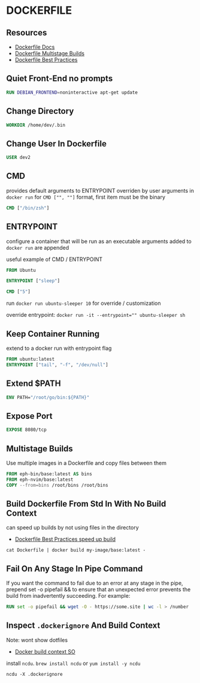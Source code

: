 # DOCKERFILE

## Resources

- [Dockerfile Docs](https://docs.docker.com/engine/reference/builder/)
- [Dockerfile Multistage Builds](https://docs.docker.com/develop/develop-images/multistage-build/)
- [Dockerfile Best Practices](https://docs.docker.com/develop/develop-images/dockerfile_best-practices/)

## Quiet Front-End no prompts

```dockerfile
RUN DEBIAN_FRONTEND=noninteractive apt-get update
```

## Change Directory

```dockerfile
WORKDIR /home/dev/.bin
```

## Change User In Dockerfile

```dockerfile
USER dev2
```

## CMD

provides default arguments to ENTRYPOINT
overriden by user arguments in `docker run`
for `CMD ["", ""]` format, first item must be the binary

```dockerfile
CMD ["/bin/zsh"]
```

## ENTRYPOINT

configure a container that will be run as an executable
arguments added to `docker run` are appended

useful example of CMD / ENTRYPOINT

```dockerfile
FROM Ubuntu

ENTRYPOINT ["sleep"]

CMD ["5"]
```

run `docker run ubuntu-sleeper 10` for override / customization

override entrypoint:
`docker run -it --entrypoint="" ubuntu-sleeper sh`

## Keep Container Running

extend to a docker run with entrypoint flag

```dockerfile
FROM ubuntu:latest
ENTRYPOINT ["tail", "-f", "/dev/null"]
```

## Extend \$PATH

```dockerfile
ENV PATH="/root/go/bin:${PATH}"
```

## Expose Port

```dockerfile
EXPOSE 8080/tcp
```

## Multistage Builds

Use multiple images in a Dockerfile and copy files between them

```dockerfile
FROM eph-bin/base:latest AS bins
FROM eph-nvim/base:latest
COPY --from=bins /root/bins /root/bins
```

## Build Dockerfile From Std In With No Build Context

can speed up builds by not using files in the directory

- [Dockerfile Best Practices speed up build](https://docs.docker.com/develop/develop-images/dockerfile_best-practices/#pipe-dockerfile-through-stdin)

```console
cat Dockerfile | docker build my-image/base:latest -
```

## Fail On Any Stage In Pipe Command

If you want the command to fail due to an error at any stage in the pipe, prepend set -o pipefail && to ensure that an unexpected error prevents the build from inadvertently succeeding. For example:

```dockerfile
RUN set -o pipefail && wget -O - https://some.site | wc -l > /number
```

## Inspect `.dockerignore` And Build Context

Note: wont show dotfiles

- [Docker build context SO](https://stackoverflow.com/questions/43808558/docker-command-option-to-display-or-list-the-build-context)

install `ncdu`. `brew install ncdu` or `yum install -y ncdu`

```console
ncdu -X .dockerignore
```
